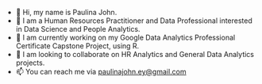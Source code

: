 - 👋 Hi, my name is Paulina John.
- 👀 I am a Human Resources Practitioner and Data Professional interested in Data Science and People Analytics.
- 🌱 I am currently working on my Google Data Analytics Professional Certificate Capstone Project, using R.
- 💞️ I am looking to collaborate on HR Analytics and General Data Analytics projects.
- 📫 You can reach me via paulinajohn.ey@gmail.com

<!---
PaulinaJohn/PaulinaJohn is a ✨ special ✨ repository because its `README.md` (this file) appears on your GitHub profile.
You can click the Preview link to take a look at your changes.
--->
